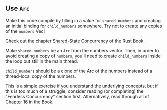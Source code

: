 ﻿## Use `Arc`

Make this code compile by filling in a value for `shared_numbers` and creating an initial binding for `child_numbers` somewhere.
Try not to create any copies of the `numbers` Vec!

Check out the chapter [Shared-State Concurrency](https://doc.rust-lang.org/book/2018-edition/ch16-03-shared-state.html) of the Rust Book.

<div class="hint">

  Make `shared_numbers` be an `Arc` from the numbers vector.
  Then, in order to avoid creating a copy of `numbers`, you'll need to create `child_numbers` inside the loop but still in the main thread.

  `child_numbers` should be a clone of the Arc of the numbers instead of a thread-local copy of the numbers.
</div>

<div class="hint">This is a simple exercise if you understand the underlying concepts, but if this
is too much of a struggle, consider reading (or completing) the "Fearless Concurrency" section first. Alternatively, read through all of <a href="https://doc.rust-lang.org/stable/book/ch16-00-concurrency.html">Chapter 16</a> in the Book.
</div>